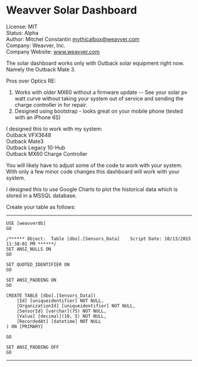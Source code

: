 Weavver Solar Dashboard
========
License: MIT  
Status: Alpha  
Author: Mitchel Constantin <mythicalbox@weavver.com>  
Company: Weavver, Inc.  
Company Website: www.weavver.com  

The solar dashboard works only with Outback solar equipment right now. Namely the Outback Mate 3.

Pros over Optics RE:  
1. Works with older MX60 without a firmware update -- See your solar pv watt curve without taking your system out of service and sending the charge controller in for repair.  
2. Designed using bootstrap - looks great on your mobile phone (tested with an iPhone 6S)  

I designed this to work with my system:  
Outback VFX3648  
Outback Mate3  
Outback Legacy 10-Hub  
Outback MX60 Charge Controller  

You will likely have to adjust some of the code to work with your system. With only a few minor code changes this dashboard will work with your system.

I designed this to use Google Charts to plot the historical data which is stored in a MSSQL database.

Create your table as follows:

--------------------------------------------------------------------------------------------
```
USE [weavverdb]
GO

/****** Object:  Table [dbo].[Sensors_Data]    Script Date: 10/13/2015 11:38:01 PM ******/
SET ANSI_NULLS ON
GO

SET QUOTED_IDENTIFIER ON
GO

SET ANSI_PADDING ON
GO

CREATE TABLE [dbo].[Sensors_Data](
	[Id] [uniqueidentifier] NOT NULL,
	[OrganizationId] [uniqueidentifier] NOT NULL,
	[SensorId] [varchar](75) NOT NULL,
	[Value] [decimal](10, 5) NOT NULL,
	[RecordedAt] [datetime] NOT NULL
) ON [PRIMARY]

GO

SET ANSI_PADDING OFF
GO
```
--------------------------------------------------------------------------------------------
